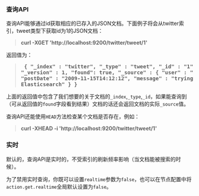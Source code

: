 ### 查询API

查询API能够通过id获取相应的已存入的JSON文档。下面例子将会从twitter索引，tweet类型下获取id为1的JSON文档：

> **curl -XGET 'http://localhost:9200/twitter/tweet/1'**

返回值为：

> **<pre>
{
    "_index" : "twitter",
    "_type" : "tweet",
    "_id" : "1",
    "_version" : 1,
    "found": true,
    "_source" : {
        "user" : "kimchy",
        "postDate" : "2009-11-15T14:12:12",
        "message" : "trying out Elasticsearch"
    }
}
> </pre>**

上面的返回值中包含了我们想要的关于文档的`_index`,`_type`,`_id`，如果能查询到（可从返回值的`found`字段看到结果）文档的话还会返回文档的实际`_source`值。

查询API还能使用`HEAD`方法检查某个文档是否存在，例如：

> **curl -XHEAD -i 'http://localhost:9200/twitter/tweet/1'**

### 实时

默认的，查询API是实时的，不受索引的刷新频率影响（当文档能被搜索的时候）。

为了禁用实时查询，你既可以设置`realtime`参数为`false`，也可以在节点配置中将`action.get.realtime`全局默认设置为`false`。

